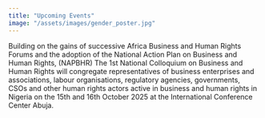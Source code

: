 ```yaml
---
title: "Upcoming Events"
image: "/assets/images/gender_poster.jpg"
---
```


Building on the gains of successive Africa Business and Human Rights Forums and the adoption of the National Action Plan on Business and Human Rights, (NAPBHR) The 1st National Colloquium on Business and Human Rights will congregate representatives of business enterprises and associations, labour organisations, regulatory agencies, governments, CSOs and other human rights actors active in business and human rights in Nigeria on the 15th and 16th October 2025 at the International Conference Center Abuja.